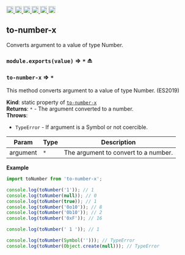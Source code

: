 <a
  href="https://travis-ci.org/Xotic750/to-number-x"
  title="Travis status">
<img
  src="https://travis-ci.org/Xotic750/to-number-x.svg?branch=master"
  alt="Travis status" height="18">
</a>
<a
  href="https://david-dm.org/Xotic750/to-number-x"
  title="Dependency status">
<img src="https://david-dm.org/Xotic750/to-number-x/status.svg"
  alt="Dependency status" height="18"/>
</a>
<a
  href="https://david-dm.org/Xotic750/to-number-x?type=dev"
  title="devDependency status">
<img src="https://david-dm.org/Xotic750/to-number-x/dev-status.svg"
  alt="devDependency status" height="18"/>
</a>
<a
  href="https://badge.fury.io/js/to-number-x"
  title="npm version">
<img src="https://badge.fury.io/js/to-number-x.svg"
  alt="npm version" height="18">
</a>
<a
  href="https://www.jsdelivr.com/package/npm/to-number-x"
  title="jsDelivr hits">
<img src="https://data.jsdelivr.com/v1/package/npm/to-number-x/badge?style=rounded"
  alt="jsDelivr hits" height="18">
</a>
<a
  href="https://bettercodehub.com/results/Xotic750/to-number-x"
  title="bettercodehub score">
<img src="https://bettercodehub.com/edge/badge/Xotic750/to-number-x?branch=master"
  alt="bettercodehub score" height="18">
</a>

<a name="module_to-number-x"></a>

## to-number-x

Converts argument to a value of type Number.

<a name="exp_module_math-trim-x.exports"></a>

### `module.exports(value)` ⇒ <code>\*</code> ⏏

<a name="module_to-number-x"></a>

### `to-number-x` ⇒ <code>\*</code>

This method converts argument to a value of type Number. (ES2019)

**Kind**: static property of [<code>to-number-x</code>](#module_to-number-x)  
**Returns**: <code>\*</code> - The argument converted to a number.  
**Throws**:

- <code>TypeError</code> - If argument is a Symbol or not coercible.

| Param    | Type            | Description                          |
| -------- | --------------- | ------------------------------------ |
| argument | <code>\*</code> | The argument to convert to a number. |

**Example**

```js
import toNumber from 'to-number-x';

console.log(toNumber('1')); // 1
console.log(toNumber(null)); // 0
console.log(toNumber(true)); // 1
console.log(toNumber('0o10')); // 8
console.log(toNumber('0b10')); // 2
console.log(toNumber('0xF')); // 16

console.log(toNumber(' 1 ')); // 1

console.log(toNumber(Symbol(''))); // TypeError
console.log(toNumber(Object.create(null))); // TypeError
```
